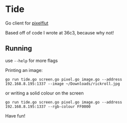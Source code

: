 # Tide

Go client for [pixelflut](https://github.com/defnull/pixelflut)

Based off of code I wrote at 36c3, because why not!

## Running

use `--help` for more flags


Printing an image:
```
go run tide.go screen.go pixel.go image.go --address 192.168.8.195:1337 --image ~/Downloads/rickroll.jpg
```

or writing a solid colour on the screen

```
go run tide.go screen.go pixel.go image.go --address 192.168.8.195:1337 --rgb-colour FF0000
```

Have fun!
